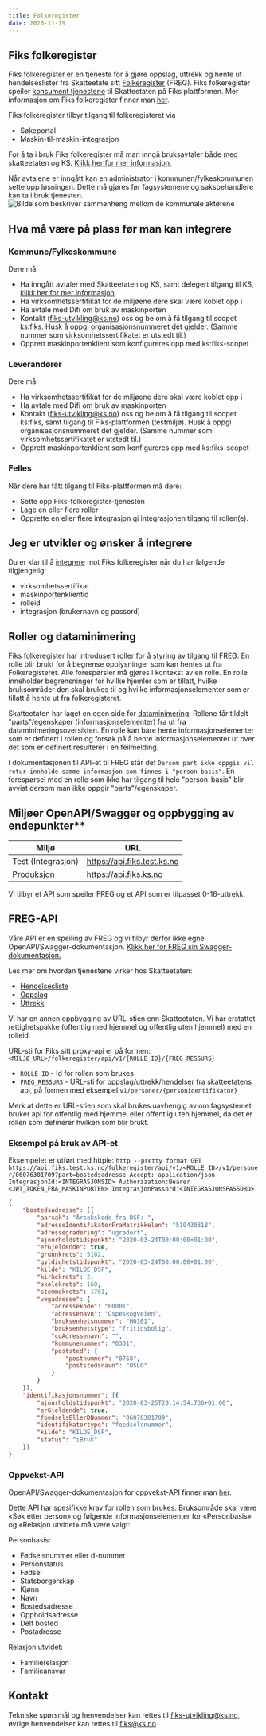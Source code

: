 ```yaml
---
title: Folkeregister
date: 2020-11-19
---
```


## Fiks folkeregister
Fiks folkeregister er en tjeneste for å gjøre oppslag, uttrekk og hente ut hendelseslister fra Skatteetate sitt [Folkeregister](https://skatteetaten.github.io/folkeregisteret-api-dokumentasjon/) (FREG). Fiks folkeregister speiler [konsument tjenestene](https://skatteetaten.github.io/folkeregisteret-api-dokumentasjon/konsumenttjenester/) til Skatteetaten på Fiks plattformen. 
Mer informasjon om Fiks folkeregister finner man [her](https://www.ks.no/fagomrader/digitalisering/utviklingsprosjekter/modernisert-folkeregister).

Fiks folkeregister tilbyr tilgang til folkeregisteret via
* Søkeportal
* Maskin-til-maskin-integrasjon

For å ta i bruk Fiks folkeregister må man inngå bruksavtaler både med skatteetaten og KS. [Klikk her for mer informasjon.](https://portal.fiks.ks.no/fiks/fiks-folkeregister/)

Når avtalene er inngått kan en administrator i kommunen/fylkeskommunen sette opp løsningen. Dette må gjøres før fagsystemene og saksbehandlere kan ta i bruk tjenesten.
![Bilde som beskriver sammenheng mellom de kommunale aktørene](https://lucid.app/publicSegments/view/e66fc04c-e8a8-4984-b224-7d0a5ae5486a/image.png)

## Hva må være på plass før man kan integrere
### Kommune/Fylkeskommune
Dere må:
* Ha inngått avtaler med Skatteetaten og KS, samt delegert tilgang til KS, [klikk her for mer informasjon](https://portal.fiks.ks.no/fiks/fiks-folkeregister/).
* Ha virksomhetssertifikat for de miljøene dere skal være koblet opp i
* Ha avtale med Difi om bruk av maskinporten
* Kontakt (fiks-utvikling@ks.no) oss og be om å få tilgang til scopet ks:fiks. Husk å oppgi organisasjonsnummeret det gjelder. (Samme nummer som virksomhetssertifikatet er utstedt til.)
* Opprett maskinportenklient som konfigureres opp med ks:fiks-scopet

### Leverandører
Dere må:
* Ha virksomhetssertifikat for de miljøene dere skal være koblet opp i
* Ha avtale med Difi om bruk av maskinporten
* Kontakt (fiks-utvikling@ks.no) oss og be om å få tilgang til scopet ks:fiks, samt tilgang til Fiks-plattformen (testmiljø). Husk å oppgi organisasjonsnummeret det gjelder. (Samme nummer som virksomhetssertifikatet er utstedt til.)
* Opprett maskinportenklient som konfigureres opp med ks:fiks-scopet

### Felles
Når dere har fått tilgang til Fiks-plattformen må dere:
* Sette opp Fiks-folkeregister-tjenesten 
* Lage en eller flere roller
* Opprette en eller flere integrasjon gi integrasjonen tilgang til rollen(e).

## Jeg er utvikler og ønsker å integrere
Du er klar til å [integrere](https://ks-no.github.io/fiks-plattform/integrasjoner/) mot Fiks folkeregister når du har følgende tilgjengelig:
* virksomhetssertifikat
* maskinportenklientid
* rolleid
* integrasjon (brukernavn og passord)

## Roller og dataminimering
Fiks folkeregister har introdusert roller for å styring av tilgang til FREG. En rolle blir brukt for å begrense opplysninger som kan hentes ut fra Folkeregisteret. Alle forespørsler må gjøres i kontekst av en rolle.  En rolle inneholder begrensninger for hvilke hjemler som er tillatt, hvilke bruksområder den skal brukes til og hvilke informasjonselementer som er tillatt å hente ut fra folkeregisteret.

Skatteetaten har laget en egen side for [dataminimering](https://skatteetaten.github.io/folkeregisteret-api-dokumentasjon/dataminimering/). Rollene får tildelt "parts"/egenskaper (informasjonselementer) fra ut fra dataminimeringsoversikten. En rolle kan bare hente informasjonselementer som er definert i rollen og forsøk på å hente informasjonselementer ut over det som er definert resulterer i en feilmelding.

I dokumentasjonen til API-et til FREG står det `Dersom part ikke oppgis vil retur innholde samme informasjon som finnes i "person-basis"`. En forespørsel med en rolle som ikke har tilgang til hele "person-basis" blir avvist dersom man ikke oppgir "parts"/egenskaper.

## Miljøer OpenAPI/Swagger og oppbygging av endepunkter**

| Miljø              | URL                          |
| ------------------ | ---------------------------- |
| Test (Integrasjon) | https://api.fiks.test.ks.no  |
| Produksjon         | https://api.fiks.ks.no       |

Vi tilbyr et API som speiler FREG og et API som er tilpasset 0-16-uttrekk.

## FREG-API
Våre API er en speiling av FREG og vi tilbyr derfor ikke egne OpenAPI/Swagger-dokumentasjon. [Klikk her for FREG sin Swagger-dokumentasjon.](https://app.swaggerhub.com/organizations/Skatteetaten_FREG)

Les mer om hvordan tjenestene virker hos Skatteetaten:
* [Hendelsesliste](https://skatteetaten.github.io/folkeregisteret-api-dokumentasjon/hendelsesliste/)
* [Oppslag](https://skatteetaten.github.io/folkeregisteret-api-dokumentasjon/oppslag/)
* [Uttrekk](https://skatteetaten.github.io/folkeregisteret-api-dokumentasjon/uttrekk/)


Vi har en annen oppbygging av URL-stien enn Skatteetaten. Vi har erstattet rettighetspakke (offentlig med hjemmel og offentlig uten hjemmel) med en rolleid.

URL-sti for Fiks sitt proxy-api er på formen:
```<MILJØ_URL>/folkeregister/api/v1/{ROLLE_ID}/{FREG_RESSURS}```

- ```ROLLE_ID``` - Id for rollen som brukes
- ```FREG_RESSURS``` - URL-sti for oppslag/uttrekk/hendelser fra skatteetatens api, på formen med eksempel ```v1/personer/{personidentifikator}```

Merk at dette er URL-stien som skal brukes uavhengig av om fagsystemet bruker api for offentlig med hjemmel eller offentlig uten hjemmel, da det er rollen som definerer hvilken som blir brukt.

### Eksempel på bruk av API-et
Eksempelet er utført med httpie: `http --pretty format GET https://api.fiks.test.ks.no/folkeregister/api/v1/<ROLLE_ID>/v1/personer/06076301709?part=bostedsadresse Accept: application/json IntegrasjonId:<INTEGRASJONSID> Authorization:Bearer <JWT_TOKEN_FRA_MASKINPORTEN> IntegrasjonPassord:<INTEGRASJONSPASSORD>`
```json
{
	"bostedsadresse": [{
		"aarsak": "Årsakskode fra DSF: ",
		"adresseIdentifikatorFraMatrikkelen": "510430318",
		"adressegradering": "ugradert",
		"ajourholdstidspunkt": "2020-03-24T00:00:00+01:00",
		"erGjeldende": true,
		"grunnkrets": 5102,
		"gyldighetstidspunkt": "2020-03-24T00:00:00+01:00",
		"kilde": "KILDE_DSF",
		"kirkekrets": 2,
		"skolekrets": 160,
		"stemmekrets": 1701,
		"vegadresse": {
			"adressekode": "00001",
			"adressenavn": "Ospeskogveien",
			"bruksenhetsnummer": "H0101",
			"bruksenhetstype": "fritidsbolig",
			"coAdressenavn": "",
			"kommunenummer": "0301",
			"poststed": {
				"postnummer": "0758",
				"poststedsnavn": "OSLO"
			}
		}
	}],
	"identifikasjonsnummer": [{
		"ajourholdstidspunkt": "2020-03-25T20:14:54.736+01:00",
		"erGjeldende": true,
		"foedselsEllerDNummer": "06076301709",
		"identifikatortype": "foedselsnummer",
		"kilde": "KILDE_DSF",
		"status": "iBruk"
	}]
}
```

### Oppvekst-API
OpenAPI/Swagger-dokumentasjon for oppvekst-API finner man [her](https://editor.swagger.io/?url=https://ks-no.github.io/api/folkeregister-oppvekst-api-v1.json).

Dette API har spesifikke krav for rollen som brukes. Bruksområde skal være «Søk etter person» og følgende informasjonselementer for «Personbasis» og «Relasjon utvidet» må være valgt:

Personbasis:
* Fødselsnummer eller d-nummer
* Personstatus
* Fødsel
* Statsborgerskap
* Kjønn
* Navn
* Bostedsadresse
* Oppholdsadresse
* Delt bosted
* Postadresse

Relasjon utvidet:
* Familierelasjon
* Familieansvar


## Kontakt
Tekniske spørsmål og henvendelser kan rettes til fiks-utvikling@ks.no, øvrige henvendelser kan rettes til fiks@ks.no
